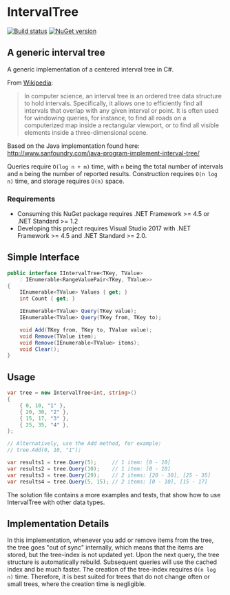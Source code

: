 # IntervalTree #

[![Build status](https://ci.appveyor.com/api/projects/status/t8xvh5oquuvk17ks?svg=true)](https://ci.appveyor.com/project/apacha/rangetree)
[![NuGet version](https://img.shields.io/nuget/v/RangeTree.svg?style=flat-square)](https://www.nuget.org/packages/RangeTree)

## A generic interval tree ##

A generic implementation of a centered interval tree in C#. 

From [Wikipedia](http://en.wikipedia.org/wiki/Interval_tree):
> In computer science, an interval tree is an ordered tree data structure to hold intervals. Specifically, it allows one to efficiently find all intervals that overlap with any given interval or point. It is often used for windowing queries, for instance, to find all roads on a computerized map inside a rectangular viewport, or to find all visible elements inside a three-dimensional scene.

Based on the Java implementation found here: http://www.sanfoundry.com/java-program-implement-interval-tree/

Queries require `O(log n + m)` time, with `n` being the total number of intervals and `m` being the number of reported results. Construction requires `O(n log n)` time, and storage requires `O(n)` space.

### Requirements ###
- Consuming this NuGet package requires .NET Framework >= 4.5 or .NET Standard >= 1.2
- Developing this project requires Visual Studio 2017 with .NET Framework >= 4.5 and .NET Standard >= 2.0.

## Simple Interface ###

```csharp
public interface IIntervalTree<TKey, TValue> 
    : IEnumerable<RangeValuePair<TKey, TValue>>
{
    IEnumerable<TValue> Values { get; }
    int Count { get; }

    IEnumerable<TValue> Query(TKey value);
    IEnumerable<TValue> Query(TKey from, TKey to);

    void Add(TKey from, TKey to, TValue value);
    void Remove(TValue item);
    void Remove(IEnumerable<TValue> items);
    void Clear();
}
```
    
## Usage ###

```csharp
var tree = new IntervalTree<int, string>()
{
    { 0, 10, "1" },
    { 20, 30, "2" },
    { 15, 17, "3" },
    { 25, 35, "4" },
};

// Alternatively, use the Add method, for example:
// tree.Add(0, 10, "1");

var results1 = tree.Query(5);     // 1 item: [0 - 10]
var results2 = tree.Query(10);    // 1 item: [0 - 10]
var results3 = tree.Query(29);    // 2 items: [20 - 30], [25 - 35]
var results4 = tree.Query(5, 15); // 2 items: [0 - 10], [15 - 17]
```
    
The solution file contains a more examples and tests, that show how to use IntervalTree with other data types.
    
## Implementation Details ##

In this implementation, whenever you add or remove items from the tree, the tree goes "out of sync" internally, which means that the items are stored, but the tree-index is not updated yet. Upon the next query, the tree structure is automatically rebuild. Subsequent queries will use the cached index and be much faster. The creation of the tree-index requires `O(n log n)` time. Therefore, it is best suited for trees that do not change often or small trees, where the creation time is negligible.